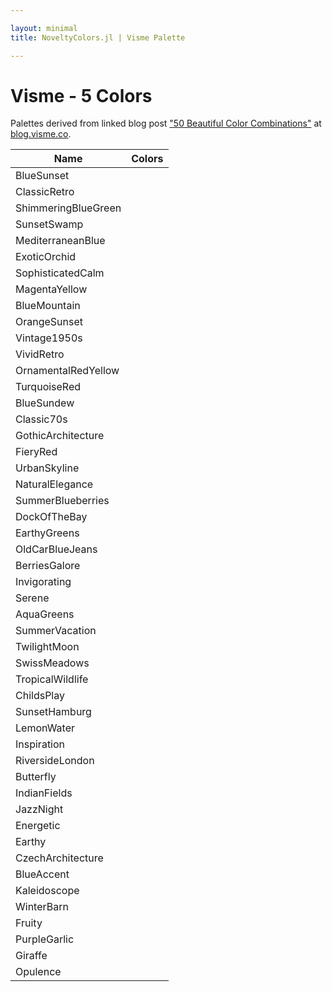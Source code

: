 ```yaml
---

layout: minimal
title: NoveltyColors.jl | Visme Palette

---
```


# Visme - 5 Colors

Palettes derived from linked blog post ["50 Beautiful Color Combinations"](http://blog.visme.co/color-combinations/) at [blog.visme.co](blog.visme.co).

<table>
  <thead>
    <tr>
      <th>Name</th>
      <th>Colors</th>
    </tr>
  </thead>
  <tbody>
    <tr>
      <td>BlueSunset</td>
      <td><div id="BlueSunset"></div></td>
    </tr>
        <tr>
      <td>ClassicRetro</td>
      <td><div id="ClassicRetro"></div></td>
    </tr>
    <tr>
      <td>ShimmeringBlueGreen</td>
      <td><div id="ShimmeringBlueGreen"></div></td>
    </tr>
    <tr>
      <td>SunsetSwamp</td>
      <td><div id="SunsetSwamp"></div></td>
    </tr>
    <tr>
      <td>MediterraneanBlue</td>
      <td><div id="MediterraneanBlue"></div></td>
    </tr>
    <tr>
      <td>ExoticOrchid</td>
      <td><div id="ExoticOrchid"></div></td>
    </tr>
    <tr>
      <td>SophisticatedCalm</td>
      <td><div id="SophisticatedCalm"></div></td>
    </tr>
    <tr>
      <td>MagentaYellow</td>
      <td><div id="MagentaYellow"></div></td>
    </tr>
    <tr>
      <td>BlueMountain</td>
      <td><div id="BlueMountain"></div></td>
    </tr>
    <tr>
      <td>OrangeSunset</td>
      <td><div id="OrangeSunset"></div></td>
    </tr>
    <tr>
      <td>Vintage1950s</td>
      <td><div id="Vintage1950s"></div></td>
    </tr>
    <tr>
      <td>VividRetro</td>
      <td><div id="VividRetro"></div></td>
    </tr>
    <tr>
      <td>OrnamentalRedYellow</td>
      <td><div id="OrnamentalRedYellow"></div></td>
    </tr>
    <tr>
      <td>TurquoiseRed</td>
      <td><div id="TurquoiseRed"></div></td>
    </tr>
    <tr>
      <td>BlueSundew</td>
      <td><div id="BlueSundew"></div></td>
    </tr>
    <tr>
      <td>Classic70s</td>
      <td><div id="Classic70s"></div></td>
    </tr>
    <tr>
      <td>GothicArchitecture</td>
      <td><div id="GothicArchitecture"></div></td>
    </tr>
    <tr>
      <td>FieryRed</td>
      <td><div id="FieryRed"></div></td>
    </tr>
    <tr>
      <td>UrbanSkyline</td>
      <td><div id="UrbanSkyline"></div></td>
    </tr>
    <tr>
      <td>NaturalElegance</td>
      <td><div id="NaturalElegance"></div></td>
    </tr>
    <tr>
      <td>SummerBlueberries</td>
      <td><div id="SummerBlueberries"></div></td>
    </tr>
    <tr>
      <td>DockOfTheBay</td>
      <td><div id="DockOfTheBay"></div></td>
    </tr>
    <tr>
      <td>EarthyGreens</td>
      <td><div id="EarthyGreens"></div></td>
    </tr>
    <tr>
      <td>OldCarBlueJeans</td>
      <td><div id="OldCarBlueJeans"></div></td>
    </tr>
    <tr>
      <td>BerriesGalore</td>
      <td><div id="BerriesGalore"></div></td>
    </tr>  
    <tr>
      <td>Invigorating</td>
      <td><div id="Invigorating"></div></td>
    </tr>  
    <tr>
      <td>Serene</td>
      <td><div id="Serene"></div></td>
    </tr> 
    <tr>
      <td>AquaGreens</td>
      <td><div id="AquaGreens"></div></td>
    </tr>
    <tr>
      <td>SummerVacation</td>
      <td><div id="SummerVacation"></div></td>
    </tr> 
    <tr>
      <td>TwilightMoon</td>
      <td><div id="TwilightMoon"></div></td>
    </tr>
    <tr>
      <td>SwissMeadows</td>
      <td><div id="SwissMeadows"></div></td>
    </tr> 
    <tr>
      <td>TropicalWildlife</td>
      <td><div id="TropicalWildlife"></div></td>
    </tr>  
    <tr>
      <td>ChildsPlay</td>
      <td><div id="ChildsPlay"></div></td>
    </tr>
    <tr>
      <td>SunsetHamburg</td>
      <td><div id="SunsetHamburg"></div></td>
    </tr>    
    <tr>
      <td>LemonWater</td>
      <td><div id="LemonWater"></div></td>
    </tr>
    <tr>
      <td>Inspiration</td>
      <td><div id="Inspiration"></div></td>
    </tr>
    <tr>
      <td>RiversideLondon</td>
      <td><div id="RiversideLondon"></div></td>
    </tr>
    <tr>
      <td>Butterfly</td>
      <td><div id="Butterfly"></div></td>
    </tr> 
    <tr>
      <td>IndianFields</td>
      <td><div id="IndianFields"></div></td>
    </tr>
    <tr>
      <td>JazzNight</td>
      <td><div id="JazzNight"></div></td>
    </tr>
    <tr>
      <td>Energetic</td>
      <td><div id="Energetic"></div></td>
    </tr>
    <tr>
      <td>Earthy</td>
      <td><div id="Earthy"></div></td>
    </tr> 
    <tr>
      <td>CzechArchitecture</td>
      <td><div id="CzechArchitecture"></div></td>
    </tr>  
    <tr>
      <td>BlueAccent</td>
      <td><div id="BlueAccent"></div></td>
    </tr>
    <tr>
      <td>Kaleidoscope</td>
      <td><div id="Kaleidoscope"></div></td>
    </tr> 
    <tr>
      <td>WinterBarn</td>
      <td><div id="WinterBarn"></div></td>
    </tr> 
    <tr>
      <td>Fruity</td>
      <td><div id="Fruity"></div></td>
    </tr> 
    <tr>
      <td>PurpleGarlic</td>
      <td><div id="PurpleGarlic"></div></td>
    </tr> 
    <tr>
      <td>Giraffe</td>
      <td><div id="Giraffe"></div></td>
    </tr>  
    <tr>
      <td>Opulence</td>
      <td><div id="Opulence"></div></td>
    </tr>                                                                                                                                                                                        

  </tbody>
</table>

<div>
      <script type="text/javascript">

      // parse a spec and create a visualization view
      function parse(divid, palette) {

        spec = colorchip(palette[divid], 50, 400)
        vg.parse.spec(spec, function(chart) { chart({el:"#" + divid}).update(); });
      }

      var visme;
      $.getJSON("/javascripts/visme.json", function(json) {
          visme = json;
      })
      .done(function(json) {

                for(var i = 0; i < Object.keys(visme).length; i++){
                  parse(Object.keys(visme)[i], visme);
                }
      });

    </script>
<div>